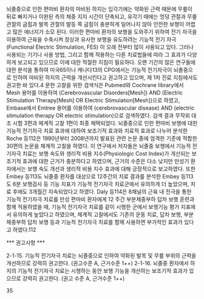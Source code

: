 뇌졸중으로 인한 편마비 환자의 마비된 하지는 입각기에는 약화된 근력 때문에 무릎이 뒤로 빠지거나 이완된 측의 체중 지지 시간이 단축되고, 유각기 때에는 엉덩 관절과 무릎 관절의 굽힘과 발목 관절의 발등 쪽 굽힘이 충분하게 일어나지 않아 안전한 보행이 어렵고 많은 에너지가 소모 된다. 이러한 편마비 환자의 보행을 도와주기 위하여 전기 자극을 이용하여 근육을 수축시켜 정상과 유사한 보행을 유도하려는 기능적 전기 자극(Functional Electric Stimulation, FES) 이 오래 전부터 많이 사용되고 있다. 그러나 사용되는 기기나 사용 방법, 그리고 함께 적용하는 다른 치료법들에 따라 그 효과가 다양하게 보고되고 있으므로 이에 대한 적절한 지침이 필요하다.
오랜 기간의 많은 연구들에 대한 분석을 통하여 미국65이나 캐나다13의 CPG에서는 기능적 전기자극이 뇌졸중으로 인하여 마비된 하지의 근력을 개선시킨다고 권고하고 있으며, 제 1차 진료 지침에서도 권고한 바 있다.4
문헌 고찰을 위한 검색식은 Pubmed와 Cochrane library에서 Mesh 용어를 이용하여 (Cerebrovascular Disorders[Mesh]) AND (Electric Stimulation Therapy[Mesh] OR Electric Stimulation[Mesh])으로 하였고, Embase에서 Emtree 용어를 이용하여 (cerebrovascular disease) AND (electric stimulation therapy OR electric stimulation)으로 검색하였다. 검색 결과 무작위 대조 시험 3편과 체계적 고찰 1편이 최종 채택되었다.
뇌졸중으로 인한 편마비 보행에 대한 기능적 전기자극 치료 효과에 대하여 보조기적 효과와 치료적 효과로 나누어 분석한 Roche 등112은 1990년부터 2008년까지 발표된 관련 논문 중에 엄격한 기준에 적합한 30편의 논문을 체계적 고찰을 하였다. 이 연구에서 저자들은 뇌졸중 보행에서 기능적 전기자극 치료는 보행 속도와 생리적 비용 지수(Physiologic Cost Index)가 개선되는 보조기적 효과에 대한 근거가 충분하다고 하였으며, 근거의 수준은 다소 낮지만 만성기 환자에서는 보행 속도 개선과 생리적 비용 지수 효과에 대해 긍정적으로 보고하였다. 또한 Embey 등113도 뇌졸중 환자를 대상으로 12주간의 치료 결과를 분석한 Embey 등113도 6분 보행검사 등 기능 지표가 기능적 전기자극 치료군에서 유의하게 더 높았으며, 치료 후에도 3개월간 지속되었다고 하였다. Daly 등114은 8채널의 근육 내 전극을 통한 기능적 전기자극 치료를 만성 편마비 환자에게 12 주간 부분체중부하 답차 보행 훈련과 함께 적용하였을 때, 기능적 전기자극 치료를 같이 시행한 군에서 보행기능 평가 지표에서 유의하게 높았다고 하였으며, 체계적 고찰에서도 기존의 운동 치료, 답차 보행, 부분체중부하 답차 보행 등과 기능적 전기자극 치료를 함께 사용하면 부가적인 효과가 있다고 하였다.112

*** 권고사항 ***

2-1-15. 기능적 전기자극 치료는 뇌졸중으로 인하여 약화된 발목 및 무릎 부위의 근력을 개선하므로 강력히 권고한다. (권고수준 A, 근거수준 1++)
2-1-16. 뇌졸중 환자에서 하지의 기능적 전기자극 치료는 시행하는 동안 보행 기능을 개선하는 보조기적 효과가 있으므로 강력히 권고한다. (권고 수준 A, 근거수준 1++)

<PAGE>35